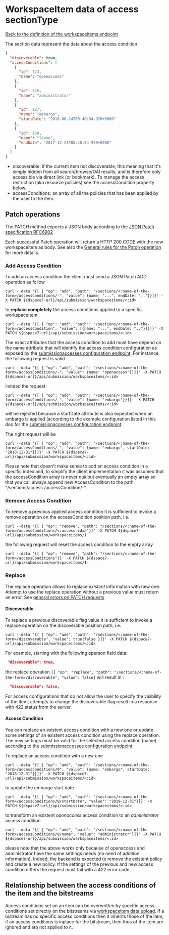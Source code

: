 # WorkspaceItem data of access sectionType
[Back to the definition of the workspaceitems endpoint](workspaceitems.md)

The section data represent the data about the access condition

```json
{
  "discoverable": true,
  "accessConditions": [
    {
      "id": 123,
      "name": "openaccess"
    },
    {
      "id": 126,
      "name": "administrator"
    },
    {
      "id": 127,
      "name": "embargo",
      "startDate": "2018-06-24T00:40:54.970+0000"
    },
    {
      "id": 128,
      "name": "lease",
      "endDate": "2017-12-24T00:40:54.970+0000"
    }
  ]
}
```
* discoverable: if the current item not discoverable, this meaning that It's simply hidden from all search/browse/OAI results, and is therefore only accessible via direct link (or bookmark). To manage the access restriction (aka resource policies) see the accessCondition property below.
* accessConditions: an array of all the policies that has been applied by the user to the item. 

## Patch operations
The PATCH method expects a JSON body according to the [JSON Patch specification RFC6902](https://tools.ietf.org/html/rfc6902)

Each successful Patch operation will return a HTTP 200 CODE with the new workspaceitem as body. See also the [General rules for the Patch operation](patch.md) for more details.

### Add Access Condition
To add an access condition the client must send a JSON Patch ADD operation as follow

`curl --data '{[ { "op": "add", "path": "/sections/<:name-of-the-form>/accessConditions/-", "value": {name: "...", endDate: ".."}}]}' -X PATCH ${dspace7-url}/api/submission/workspaceitems/<:id>`

to **replace completely** the access conditions applied to a specific workspaceItem

`curl --data '{[ { "op": "add", "path": "/sections/<:name-of-the-form>/accessCondition", "value": [{name: "...", endDate: ".."}]}]}' -X PATCH ${dspace7-url}/api/submission/workspaceitems/<:id>`

The exact attributes that the access condition to add must have depend on the name attribute that will identify the access condition configuration as exposed by the [submissionaccesses configuration endpoint](submissionaccesses.md).
For instance the following request is valid

`curl --data '{[ { "op": "add", "path": "/sections/<:name-of-the-form>/accessConditions/-", "value": {name: "openaccess"}}]}' -X PATCH ${dspace7-url}/api/submission/workspaceitems/<:id>`

instead the request

`curl --data '{[ { "op": "add", "path": "/sections/<:name-of-the-form>/accessConditions/-", "value": {name: "embargo"}}]}' -X PATCH ${dspace7-url}/api/submission/workspaceitems/<:id>`

will be rejected because a startDate attribute is also expected when an embargo is applied (according to the example configuration listed in this doc for the [submissionaccesses configuration endpoint](submissionaccesses.md). 

The right request will be

`curl --data '{[ { "op": "add", "path": "/sections/<:name-of-the-form>/accessConditions/-", "value": {name: "embargo", startDate: "2018-12-31"}}]}' -X PATCH ${dspace7-url}/api/submission/workspaceitems/<:id>`

Please note that doesn't make sense to add an access condition in a specific index and, to simplify the client implementation it was assumed that the accessCondition array is never *null* but eventually an empty array so that you call always append new AccessCondition to the path "/sections/access /accessCondition/-".

### Remove Access Condition
To remove a previous applied access condition it is sufficient to invoke a remove operation on the accessCondition position path, i.e.

`curl --data '{[ { "op": "remove", "path": "/sections/<:name-of-the-form>/accessConditions/<:access-idx>"}]' -X PATCH ${dspace7-url}/api/submission/workspaceitems/1`

the following request will reset the access condition to the empty array

`curl --data '{[ { "op": "remove", "path": "/sections/<:name-of-the-form>/accessConditions"}]' -X PATCH ${dspace7-url}/api/submission/workspaceitems/1`

### Replace
The replace operation allows to replace *existent* information with new one. Attempt to use the replace operation without a previous value must return an error. See [general errors on PATCH requests](patch.md)

#### Discoverable
To replace a previous discoverable flag value it is sufficient to invoke a replace operation on the discoverable position path, i.e.

`curl --data '{[ { "op": "add", "path": "/sections/<:name-of-the-form>/discoverable", "value": true|false }]}' -X PATCH ${dspace7-url}/api/submission/workspaceitems/<:id>`

For example, starting with the following eperson field data:
```json
 "discoverable": true,
```
the replace operation `[{ "op": "replace", "path": "/sections/<:name-of-the-form>/discoverable", "value": false]` will result in :
```json
  "discoverable": false,
```
 For access configurations that do not allow the user to specify the visibility of the item, attempts to change the discoverable flag result in a response with 422 status from the server.

#### Access Condition
You can replace an existent access condition with a new one or update some settings of an existent access condition using the replace operation. The new settings must be valid for the selected access condition (name) according to the [submissionaccesses configuration endpoint](submissionaccesses.md).

To replace an access condition with a new one

`curl --data '{[ { "op": "add", "path": "/sections/<:name-of-the-form>/accessConditions/0", "value": {name: "embargo", startDate: "2018-12-31"}}]}' -X PATCH ${dspace7-url}/api/submission/workspaceitems/<:id>`

to update the embargo start date

`curl --data '{[ { "op": "add", "path": "/sections/<:name-of-the-form>/accessConditions/0/startDate", "value": "2019-12-31"}]}' -X PATCH ${dspace7-url}/api/submission/workspaceitems/<:id>`

to transform an existent *openaccess* access condition to an *administrator* access condition

`curl --data '{[ { "op": "add", "path": "/sections/<:name-of-the-form>/accessConditions/0/name", "value": "administrator"}]}' -X PATCH ${dspace7-url}/api/submission/workspaceitems/<:id>`

please note that the above works only because of openaccess and administrator have the same settings needs (no need of addition information). Indeed, the backend is expected to remove the existent policy and create a new policy. If the settings of the previous and new access condition differs the request must fail with a 422 error code

## Relationship between the access conditions of the item and the bitstreams
Access conditions set on an item can be overwritten by specific access conditions set directly on the bitstreams via [workspaceitem data upload](workspaceitem-data-upload.md). If a bistream has no specific access conditions then it inherits those of the item; if an access conditions is inplace for the bitstream, then thos of the item are ignored and are not applied to it.

